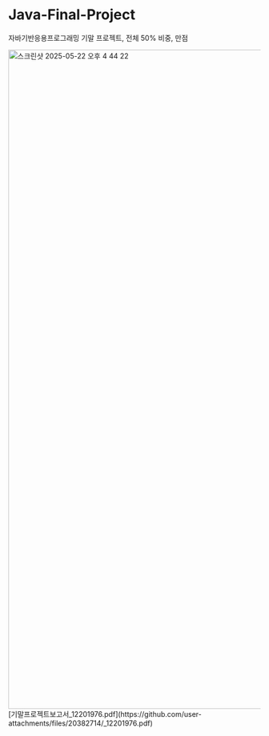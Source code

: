 # Java-Final-Project
자바기반응용프로그래밍 기말 프로젝트, 전체 50% 비중, 만점


<img width="1317" alt="스크린샷 2025-05-22 오후 4 44 22" src="https://github.com/user-attachments/assets/d49cda8d-e7e8-4c9b-936c-5a835cb90090" />
[기말프로젝트보고서_12201976.pdf](https://github.com/user-attachments/files/20382714/_12201976.pdf)
